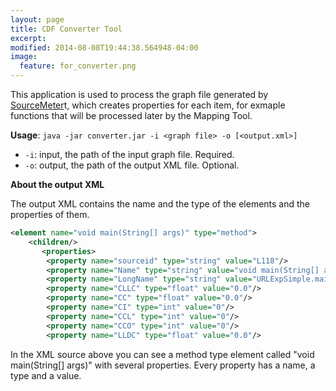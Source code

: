 ```yaml
---
layout: page
title: CDF Converter Tool
excerpt: 
modified: 2014-08-08T19:44:38.564948-04:00
image:
  feature: for_converter.png
---
```


This application is used to process the graph file generated by [SourceMeter][sm]t, which creates properties for each item, for exmaple functions that will be processed later by the Mapping Tool. 

**Usage**: `java -jar converter.jar -i <graph file> -o [<output.xml>]`

* `-i`: input, the path of the input graph file. Required. 
* `-o`: output, the path of the output XML file. Optional. 

**About the output XML**

The output XML contains the name and the type of the elements and the properties of them. 

~~~ xml
<element name="void main(String[] args)" type="method">
    <children/>
       <properties>
        <property name="sourceid" type="string" value="L118"/>
        <property name="Name" type="string" value="void main(String[] args)"/>
        <property name="LongName" type="string" value="URLExpSimple.main([Ljava/lang/String;)V"/>
        <property name="CLLC" type="float" value="0.0"/>
        <property name="CC" type="float" value="0.0"/>
        <property name="CI" type="int" value="0"/>
        <property name="CCL" type="int" value="0"/>
        <property name="CCO" type="int" value="0"/>
        <property name="LLDC" type="float" value="0.0"/>
~~~

In the XML source above you can see a method type element called "void main(String[] args)" with several properties. Every property has a name, a type and a value. 


[sm]: <https://www.sourcemeter.com/>
